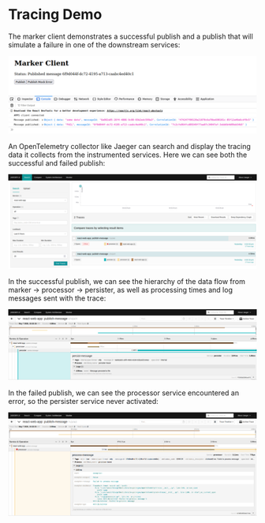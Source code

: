 # Tracing Demo

The marker client demonstrates a successful publish and a publish that will simulate a failure in one of the downstream services:

![Marker Client](./img/marker.png)

An OpenTelemetry collector like Jaeger can search and display the tracing data it collects from the instrumented services.
Here we can see both the successful and failed publish:

![Jaeger UI](./img/jaegerSearch.png)

In the successful publish, we can see the hierarchy of the data flow from marker -> processor -> persister, as well as processing times and log messages sent with the trace:

![Publish Success](./img/traceSuccess.png)

In the failed publish, we can see the processor service encountered an error, so the persister service never activated:

![Publish Failure](./img/traceFailure.png)
